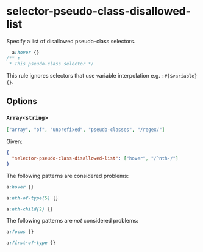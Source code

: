 # selector-pseudo-class-disallowed-list

Specify a list of disallowed pseudo-class selectors.

<!-- prettier-ignore -->
```css
  a:hover {}
/** ↑
 * This pseudo-class selector */
```

This rule ignores selectors that use variable interpolation e.g. `:#{$variable} {}`.

## Options

### `Array<string>`

```json
["array", "of", "unprefixed", "pseudo-classes", "/regex/"]
```

Given:

```json
{
  "selector-pseudo-class-disallowed-list": ["hover", "/^nth-/"]
}
```

The following patterns are considered problems:

<!-- prettier-ignore -->
```css
a:hover {}
```

<!-- prettier-ignore -->
```css
a:nth-of-type(5) {}
```

<!-- prettier-ignore -->
```css
a:nth-child(2) {}
```

The following patterns are _not_ considered problems:

<!-- prettier-ignore -->
```css
a:focus {}
```

<!-- prettier-ignore -->
```css
a:first-of-type {}
```
